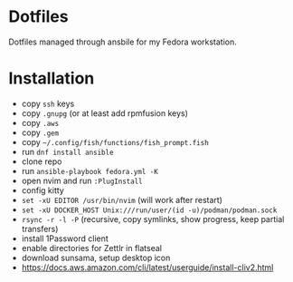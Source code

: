 # Dotfiles

Dotfiles managed through ansbile for my Fedora workstation.

# Installation

* copy `ssh` keys
* copy `.gnupg` (or at least add rpmfusion keys)
* copy `.aws`
* copy `.gem`
* copy `~/.config/fish/functions/fish_prompt.fish`
* run `dnf install ansible`
* clone repo
* run `ansible-playbook fedora.yml -K`
* open nvim and run `:PlugInstall`
* config kitty
* `set -xU EDITOR /usr/bin/nvim` (will work after restart)
* `set -xU DOCKER_HOST Unix:///run/user/(id -u)/podman/podman.sock`
* `rsync -r -l -P` (recursive, copy symlinks, show progress, keep partial transfers)
* install 1Password client
* enable directories for Zettlr in flatseal
* download sunsama, setup desktop icon
* https://docs.aws.amazon.com/cli/latest/userguide/install-cliv2.html
